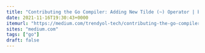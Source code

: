 ```yaml
---
title: "Contributing the Go Compiler: Adding New Tilde (~) Operator | by Furkan Türkal | Trendyol Tech | Medium"
date: 2021-11-16T19:30:43+0000
itemurl: "https://medium.com/trendyol-tech/contributing-the-go-compiler-adding-new-tilde-operator-f66d0c6cff7"
sites: "medium.com"
tags: ["go"]
draft: false
---
```

